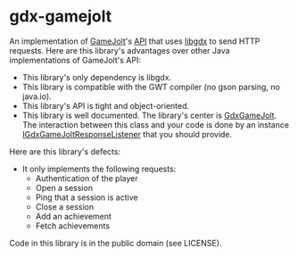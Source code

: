 # gdx-gamejolt

An implementation of [GameJolt](gamejolt.com)'s [API](http://gamejolt.com/api/doc/game) that uses [libgdx](https://github.com/libgdx/libgdx) to send HTTP requests. Here are this library's advantages over other Java implementations of GameJolt's API:

* This library's only dependency is libgdx.
* This library is compatible with the GWT compiler (no gson parsing, no java.io).
* This library's API is tight and object-oriented.
* This library is well documented. The library's center is [GdxGameJolt](https://github.com/smelc/gdx-gamejolt/blob/master/src/com/hgames/gdx/gamejolt/GdxGameJolt.java). The interaction between this class and your code is done by an instance [IGdxGameJoltResponseListener](https://github.com/smelc/gdx-gamejolt/blob/master/src/com/hgames/gdx/gamejolt/IGdxGameJoltResponseListener.java) that you should provide.

Here are this library's defects:

* It only implements the following requests:
    * Authentication of the player
    * Open a session
    * Ping that a session is active
    * Close a session
    * Add an achievement
    * Fetch achievements

Code in this library is in the public domain (see LICENSE).
